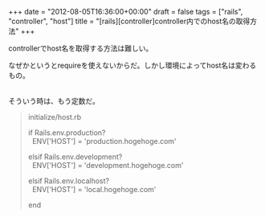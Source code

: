 +++
date = "2012-08-05T16:36:00+00:00"
draft = false
tags = ["rails", "controller", "host"]
title = "[rails][controller]controller内でのhost名の取得方法"
+++
<p>controllerでhost名を取得する方法は難しい。</p>&#13;
<p>なぜかというとrequireを使えないからだ。しかし環境によってhost名は変わるもの。</p>&#13;
<p><br />そういう時は、もう定数だ。</p>&#13;
<blockquote>&#13;
<p>initialize/host.rb</p>&#13;
<p>if Rails.env.production?<br />  ENV['HOST'] = 'production.hogehoge.com'</p>&#13;
<p>elsif Rails.env.development?<br />  ENV['HOST'] = 'development.hogehoge.com'</p>&#13;
<p>elsif Rails.env.localhost? <br />  ENV['HOST'] = 'local.hogehoge.com'</p>&#13;
<p>end</p>&#13;
</blockquote> 
